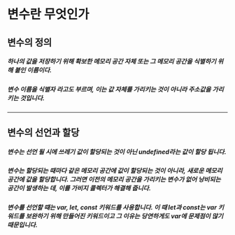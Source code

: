 변수란 무엇인가
==============

## 변수의 정의
##### 하나의 값을 저장하기 위해 확보한 메모리 공간 자체 또는 그 메모리 공간을 식별하기 위해 붙인 이름이다.
##### 변수 이름을 *식별자* 라고도 부르며, 이는 값 자체를 가리키는 것이 아니라 주소값을 가리키는 것입니다.
* * *

## 변수의 선언과 할당
##### 변수는 선언 될 시에 쓰레기 값이 할당되는 것이 아닌 undefined라는 값이 할당 됩니다.
##### 변수는 할당되는 때마다 같은 메모리 공간에 값이 할당되는 것이 아니라, 새로운 메모리 공간에 값을 할당합니다. 그러면 이전의 메모리 공간을 가리키는 변수가 없어 낭비되는 공간이 발생하는 데, 이를 가비지 콜렉터가 해결해 줍니다.
##### 변수를 선언할 떄는 var, let, const 키워드를 사용합니다. 이 때 let과 const는 var 키워드를 보완하기 위해 만들어진 키워드이고 그 이유는 당연하게도 var에 문제점이 많기 때문입니다.